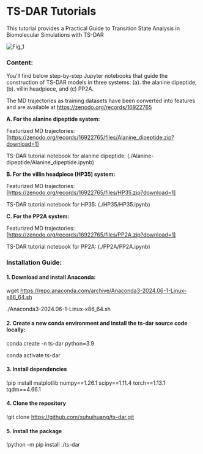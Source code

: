 # TS-DAR Tutorials

This tutorial provides a Practical Guide to Transition State Analysis in Biomolecular Simulations with TS-DAR

![Fig_1](https://github.com/user-attachments/assets/673f7073-a74c-4c42-8580-80f6713cbae9)

### Content:

You'll find below step-by-step Jupyter notebooks that guide the construction of TS-DAR models in three systems: (a). the alanine dipeptide, (b). villin headpiece, and (c) PP2A. 

The MD trajectories as training datasets have been converted into features and are available at https://zenodo.org/records/16922765

**A. For the alanine dipeptide system:**

Featurized MD trajectories: [https://zenodo.org/records/16922765/files/Alanine_dipeptide.zip?download=1]

TS-DAR tutorial notebook for alanine dipeptide: (./Alanine-dipeptide/Alanine_dipeptide.ipynb)

**B. For the villin headpiece (HP35) system:**

Featurized MD trajectories: [https://zenodo.org/records/16922765/files/HP35.zip?download=1]

TS-DAR tutorial notebook for HP35: (./HP35/HP35.ipynb)

**C. For the PP2A system:**

Featurized MD trajectories: [https://zenodo.org/records/16922765/files/PP2A.zip?download=1]

TS-DAR tutorial notebook for PP2A: (./PP2A/PP2A.ipynb)

### Installation Guide:
#### 1. Download and install Anaconda:
wget https://repo.anaconda.com/archive/Anaconda3-2024.06-1-Linux-x86_64.sh <br>

./Anaconda3-2024.06-1-Linux-x86_64.sh

#### 2. Create a new conda environment and install the ts-dar source code locally:

conda create -n ts-dar python=3.9 <br>

conda activate ts-dar <br>

#### 3. Install dependencies

!pip install matplotlib numpy==1.26.1 scipy==1.11.4 torch==1.13.1 tqdm==4.66.1

#### 4. Clone the repository

!git clone https://github.com/xuhuihuang/ts-dar.git

#### 5. Install the package

!python -m pip install ./ts-dar

